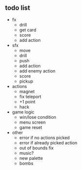 ## todo list

- fx
  - drill
  - get card
  - score
  - add action
- sfx
  - move
  - drill
  - push
  - add action
  - add enemy action
  - score
  - pickup
- actions
  - magnet
  - fix teleport
  - +1 point
  - hack
- game logic
  - win/lose condition
  - menu screen
  - game reset
- other
  - error if no actions picked
  - error if already picked action
  - out of bounds fix
  - music?
  - new palette
  - bombs
